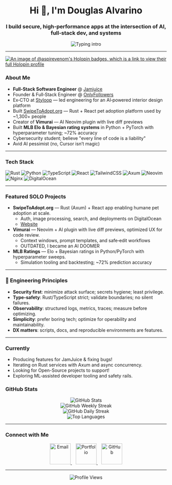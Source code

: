<h1 align="center">Hi 👋, I'm Douglas Alvarino</h1>
<h3 align="center">I build secure, high‑performance apps at the intersection of AI, full‑stack dev, and systems</h3>

<p align="center">
  <img
    src="https://readme-typing-svg.demolab.com?font=monaspace+radon&weight=700&size=28&duration=2300&pause=900&center=true&vCenter=true&width=720&height=70&lines=Shipping+Rust+%2B+React+apps;EX-CTO+%40+Styloop+%E2%80%94+AI%2FML+in+prod;Vimurai%3A+AI+Neovim+plugin;MLB+Elo+%2B+simulations;Cybersecurity+%2F+systems+%2F+DevOps"
    alt="Typing intro"
  />
</p>


---
[![An image of @aspirevenom's Holopin badges, which is a link to view their full Holopin profile](https://holopin.me/aspirevenom)](https://holopin.io/@aspirevenom)

### About Me
- **Full‑Stack Software Engineer** @ [Jamjuice](https://jamjuice.com)
- Founder & Full‑Stack Engineer @ [OnlyFollowers](https://onlyfollowers.org)
- Ex‑CTO at [Styloop](https://styloop.ai) — led engineering for an AI‑powered interior design platform
- Built [SwipeToAdopt.org](https://swipetoadopt.org) — Rust + React pet adoption platform used by ~1,300+ people
- Creator of **Vimurai** — AI Neovim plugin with live diff previews
- Built **MLB Elo & Bayesian rating systems** in Python + PyTorch with hyperparameter tuning; ~72% accuracy
- Cybersecurity student; believe "every line of code is a liability"
- Avid AI pessimist (no, Cursor isn’t magic)
---

### Tech Stack

![Rust](https://img.shields.io/badge/Rust-%23000000.svg?style=flat&logo=rust&logoColor=white)
![Python](https://img.shields.io/badge/Python-3670A0?style=flat&logo=python&logoColor=white)
![TypeScript](https://img.shields.io/badge/TypeScript-3178C6?style=flat&logo=typescript&logoColor=white)
![React](https://img.shields.io/badge/React-20232A?style=flat&logo=react&logoColor=61DAFB)
![TailwindCSS](https://img.shields.io/badge/TailwindCSS-06B6D4?style=flat&logo=tailwindcss&logoColor=white)
![Axum](https://img.shields.io/badge/Axum-Rust-red?style=flat)
![Neovim](https://img.shields.io/badge/Neovim-57A143?style=flat&logo=neovim&logoColor=white)
![Nginx](https://img.shields.io/badge/Nginx-009639?style=flat&logo=nginx&logoColor=white)
![DigitalOcean](https://img.shields.io/badge/DigitalOcean-0080FF?style=flat&logo=digitalocean&logoColor=white)

---

### Featured SOLO Projects

- **SwipeToAdopt.org** — Rust (Axum) + React app enabling humane pet adoption at scale.
  - Auth, image processing, search, and deployments on DigitalOcean
  - [Website](https://swipetoadopt.org)
- **Vimurai** — Neovim + AI plugin with live diff previews, optimized UX for code review.
  - Context windows, prompt templates, and safe‑edit workflows
  - OUTDATED, I became an AI DOOMER
- **MLB Ratings** — Elo + Bayesian ratings in Python/PyTorch with hyperparameter sweeps.
  - Simulation tooling and backtesting; ~72% prediction accuracy

---

### 🧭 Engineering Principles

- **Security first**: minimize attack surface; secrets hygiene; least privilege.
- **Type‑safety**: Rust/TypeScript strict; validate boundaries; no silent failures.
- **Observability**: structured logs, metrics, traces; measure before optimizing.
- **Simplicity**: prefer boring tech; optimize for operability and maintainability.
- **DX matters**: scripts, docs, and reproducible environments are features.

---

### Currently

- Producing features for JamJuice & fixing bugs!
- Iterating on Rust services with Axum and async concurrency.
- Looking for Open-Source projects to support!
- Exploring ML‑assisted developer tooling and safety rails.

### GitHub Stats

<p align="center">
  <!-- GitHub Stats -->
  <img 
    src="https://github-readme-stats-omega-nine-40.vercel.app/api?username=AspireVenom&count_private=true&show_icons=true&theme=neon&hide_border=true&force_rank=A%2B&rank_percentile=1&v=6" 
    alt="GitHub Stats" 
  />
  <br/>
  <img
    src="https://github-readme-streak-gules.vercel.app?user=Aspirevenom&theme=dark-smoky&hide_border=true&mode=weekly&exclude_days=Sun%2CFri%2CSat"
    alt="GitHub Weekly Streak"
  />
  <br/>
  <img
    src="https://github-readme-streak-gules.vercel.app?user=Aspirevenom&theme=rust-ferris-dark&hide_border=true&exclude_days=Sun%2CSat&hide_total_contributions=true"
    alt="GitHub Daily Streak"
  />
  <br/>
  <img 
    src="https://github-readme-stats-omega-nine-40.vercel.app/api/top-langs?username=AspireVenom&layout=donut-vertical&theme=transparent&hide=html&hide_border=true&v=4" 
    alt="Top Languages" 
  />
</p>



---

### Connect with Me

<div align="center">

  <a href="mailto:alvarino@usf.edu">
    <img
      src="https://img.shields.io/badge/Email-%23EA4335?style=for-the-badge&logo=gmail&logoColor=white&labelColor=%23EA4335&color=%23EA4335&logoWidth=28"
      alt="Email" height="65">
  </a>
  &nbsp;&nbsp;

  <a href="https://www.dalvarino.net">
    <img
      src="https://img.shields.io/badge/Portfolio-%23000000?style=for-the-badge&logo=safari&logoColor=white&labelColor=%23000000&color=%23000000&logoWidth=28"
      alt="Portfolio" height="65">
  </a>
  &nbsp;&nbsp;

  <a href="https://github.com/AspireVenom">
    <img
      src="https://img.shields.io/badge/GitHub-%23181717?style=for-the-badge&logo=github&logoColor=white&labelColor=%23181717&color=%23181717&logoWidth=28"
      alt="GitHub" height="65">
  </a>

</div>

--- 

<p align="center">
  <img src="https://komarev.com/ghpvc/?username=AspireVenom&label=Profile%20views&color=0e75b6&style=flat" alt="Profile Views" />
</p>
